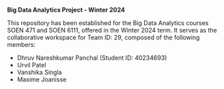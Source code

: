 **Big Data Analytics Project - Winter 2024**

This repository has been established for the Big Data Analytics courses SOEN 471 and SOEN 6111, offered in the Winter 2024 term. It serves as the collaborative workspace for Team ID: 29, composed of the following members:

- Dhruv Nareshkumar Panchal (Student ID: 40234693)
- Urvil Patel
- Vanshika Singla
- Maxime Joanisse
